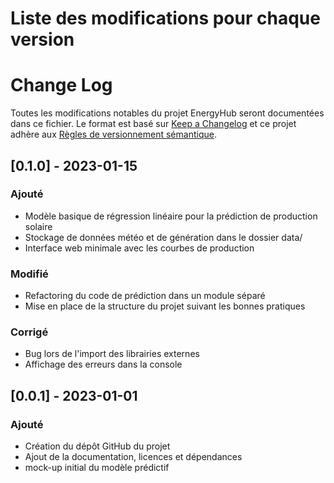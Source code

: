 # Liste des modifications pour chaque version
# Change Log

Toutes les modifications notables du projet EnergyHub seront documentées dans ce fichier. Le format est basé sur [Keep a Changelog](https://keepachangelog.com/en/1.0.0/) et ce projet adhère aux [Règles de versionnement sémantique](https://semver.org/spec/v2.0.0.html).

## [0.1.0] - 2023-01-15

### Ajouté
- Modèle basique de régression linéaire pour la prédiction de production solaire
- Stockage de données météo et de génération dans le dossier data/
- Interface web minimale avec les courbes de production

### Modifié
- Refactoring du code de prédiction dans un module séparé
- Mise en place de la structure du projet suivant les bonnes pratiques

### Corrigé
- Bug lors de l'import des librairies externes
- Affichage des erreurs dans la console

## [0.0.1] - 2023-01-01

### Ajouté
- Création du dépôt GitHub du projet
- Ajout de la documentation, licences et dépendances
- mock-up initial du modèle prédictif